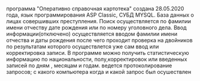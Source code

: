 программа "Оперативно справочная картотека" создана 28.05.2020 года, язык программирования ASP Classic, СУБД MYSQL. 
База данных о лицах совершивших преступления. 
Поиск осуществляется по фамилии имени отчеству дате рождения или по номеру уголовного дела. 
Ввод информации(отключено) осуществляется вводом фамилии имени отчества и даты рождения после чего проходит проверка на двойников
по результатам которого осуществлется уже сам ввод или корректировка записи. 
В программе можно получить статистическую информацию по национальности, полу,корректировок или введенных записей по дням , месяцам и годам.
ведется протоколирование запросов; с какого компьютера когда и какой запрос был осушествлен
